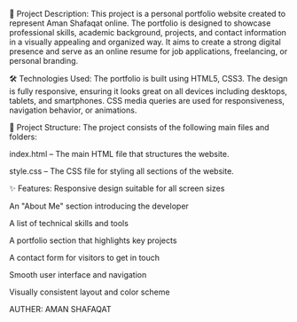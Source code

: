📌 Project Description:
This project is a personal portfolio website created to represent Aman Shafaqat online. The portfolio is designed to showcase professional skills, academic background, projects, and contact information in a visually appealing and organized way. It aims to create a strong digital presence and serve as an online resume for job applications, freelancing, or personal branding.

🛠️ Technologies Used:
The portfolio is built using HTML5, CSS3. The design is fully responsive, ensuring it looks great on all devices including desktops, tablets, and smartphones. CSS media queries are used for responsiveness, navigation behavior, or animations.

📁 Project Structure:
The project consists of the following main files and folders:

index.html – The main HTML file that structures the website.

style.css – The CSS file for styling all sections of the website.

✨ Features:
Responsive design suitable for all screen sizes

An "About Me" section introducing the developer

A list of technical skills and tools

A portfolio section that highlights key projects

A contact form for visitors to get in touch

Smooth user interface and navigation

Visually consistent layout and color scheme


AUTHER:
AMAN SHAFAQAT
